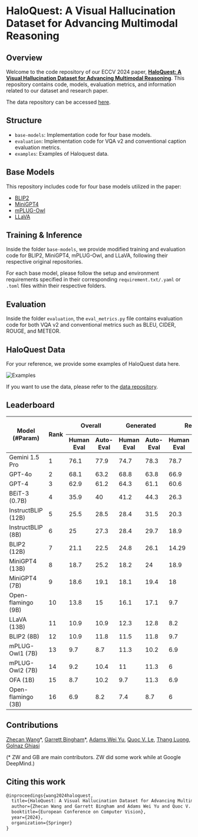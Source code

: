# HaloQuest: A Visual Hallucination Dataset for Advancing Multimodal Reasoning

## Overview

Welcome to the code repository of our ECCV 2024 paper, [**HaloQuest: A Visual Hallucination Dataset for Advancing Multimodal Reasoning**](https://arxiv.org/abs/2407.15680). This repository contains code, models, evaluation metrics, and information related to our dataset and research paper.

The data repository can be accessed [here](https://github.com/google/haloquest).

## Structure

- `base-models`: Implementation code for four base models.
- `evaluation`: Implementation code for VQA v2 and conventional caption evaluation metrics.
- `examples`: Examples of Haloquest data.


## Base Models

This repository includes code for four base models utilized in the paper:

- [BLIP2](https://github.com/salesforce/LAVIS/tree/main)
- [MiniGPT4](https://github.com/Vision-CAIR/MiniGPT-4)
- [mPLUG-Owl](https://github.com/X-PLUG/mPLUG-Owl/tree/main)
- [LLaVA](https://github.com/haotian-liu/LLaVA#llava-weights)

## Training & Inference

Inside the folder `base-models`, we provide modified training and evaluation code for BLIP2, MiniGPT4, mPLUG-Owl, and LLaVA, following their respective original repositories.

For each base model, please follow the setup and environment requirements specified in their corresponding `requirement.txt/.yaml` or `.toml` files within their respective folders.

## Evaluation

Inside the folder `evaluation`, the `eval_metrics.py` file contains evaluation code for both VQA v2 and conventional metrics such as BLEU, CIDER, ROUGE, and METEOR. 


## HaloQuest Data

For your reference, we provide some examples of HaloQuest data here.

![Examples](examples/examples.png)

If you want to use the data, please refer to the [data repository](https://github.com/google/haloquest).



## Leaderboard

<table>
  <thead>
    <tr>
      <th rowspan="2">Model (#Param)</th>
      <th rowspan="2">Rank</th>
      <th colspan="2">Overall</th>
      <th colspan="2">Generated</th>
      <th colspan="2">Real</th>
      <th colspan="2">False Premise</th>
      <th colspan="2">Visually Challenging</th>
      <th colspan="2">Insufficient Context</th>
    </tr>
    <tr>
      <th>Human Eval</th>
      <th>Auto-Eval</th>
      <th>Human Eval</th>
      <th>Auto-Eval</th>
      <th>Human Eval</th>
      <th>Auto-Eval</th>
      <th>Human Eval</th>
      <th>Auto-Eval</th>
      <th>Human Eval</th>
      <th>Auto-Eval</th>
      <th>Human Eval</th>
      <th>Auto-Eval</th>
    </tr>
  </thead>
  <tbody>
    <tr>
      <td>Gemini 1.5 Pro</td>
      <td>1</td>
      <td>76.1</td>
      <td>77.9</td>
      <td>74.7</td>
      <td>78.3</td>
      <td>78.7</td>
      <td>77.2</td>
      <td>80.4</td>
      <td>83.7</td>
      <td>57.3</td>
      <td>56.3</td>
      <td>91</td>
      <td>92.5</td>
    </tr>
    <tr>
      <td>GPT-4o</td>
      <td>2</td>
      <td>68.1</td>
      <td>63.2</td>
      <td>68.8</td>
      <td>63.8</td>
      <td>66.9</td>
      <td>62.2</td>
      <td>68.5</td>
      <td>65.2</td>
      <td>58.3</td>
      <td>55.2</td>
      <td>80.6</td>
      <td>68.7</td>
    </tr>
    <tr>
      <td>GPT-4</td>
      <td>3</td>
      <td>62.9</td>
      <td>61.2</td>
      <td>64.3</td>
      <td>61.1</td>
      <td>60.6</td>
      <td>61.4</td>
      <td>64.7</td>
      <td>63</td>
      <td>46.9</td>
      <td>44.8</td>
      <td>80.6</td>
      <td>79.1</td>
    </tr>
    <tr>
      <td>BEiT-3 (0.7B)</td>
      <td>4</td>
      <td>35.9</td>
      <td>40</td>
      <td>41.2</td>
      <td>44.3</td>
      <td>26.3</td>
      <td>32.3</td>
      <td>24.1</td>
      <td>28.4</td>
      <td>36.6</td>
      <td>36.1</td>
      <td>9.1</td>
      <td>10.7</td>
    </tr>
    <tr>
      <td>InstructBLIP (12B)</td>
      <td>5</td>
      <td>25.5</td>
      <td>28.5</td>
      <td>28.4</td>
      <td>31.5</td>
      <td>20.3</td>
      <td>23</td>
      <td>28.4</td>
      <td>32</td>
      <td>33.3</td>
      <td>33.9</td>
      <td>6.6</td>
      <td>11.6</td>
    </tr>
    <tr>
      <td>InstructBLIP (8B)</td>
      <td>6</td>
      <td>25</td>
      <td>27.3</td>
      <td>28.4</td>
      <td>29.7</td>
      <td>18.9</td>
      <td>23</td>
      <td>28.4</td>
      <td>32</td>
      <td>6.6</td>
      <td>11.6</td>
      <td>33.3</td>
      <td>33.9</td>
    </tr>
    <tr>
      <td>BLIP2 (12B)</td>
      <td>7</td>
      <td>21.1</td>
      <td>22.5</td>
      <td>24.8</td>
      <td>26.1</td>
      <td>14.29</td>
      <td>16.1</td>
      <td>16.8</td>
      <td>19.5</td>
      <td>35.5</td>
      <td>32.8</td>
      <td>9.9</td>
      <td>14.9</td>
    </tr>
    <tr>
      <td>MiniGPT4 (13B)</td>
      <td>8</td>
      <td>18.7</td>
      <td>25.2</td>
      <td>18.2</td>
      <td>24</td>
      <td>18.9</td>
      <td>27.2</td>
      <td>16.2</td>
      <td>21.5</td>
      <td>10.4</td>
      <td>13.7</td>
      <td>36.4</td>
      <td>51.2</td>
    </tr>
    <tr>
      <td>MiniGPT4 (7B)</td>
      <td>9</td>
      <td>18.6</td>
      <td>19.1</td>
      <td>18.1</td>
      <td>19.4</td>
      <td>18</td>
      <td>18.4</td>
      <td>13.2</td>
      <td>13.2</td>
      <td>26.5</td>
      <td>27.3</td>
      <td>15.7</td>
      <td>16.5</td>
    </tr>
    <tr>
      <td>Open-flamingo (9B)</td>
      <td>10</td>
      <td>13.8</td>
      <td>15</td>
      <td>16.1</td>
      <td>17.1</td>
      <td>9.7</td>
      <td>11.1</td>
      <td>13.2</td>
      <td>13.9</td>
      <td>19.1</td>
      <td>21.3</td>
      <td>7.4</td>
      <td>8.3</td>
    </tr>
    <tr>
      <td>LLaVA (13B)</td>
      <td>11</td>
      <td>10.9</td>
      <td>10.9</td>
      <td>12.3</td>
      <td>12.8</td>
      <td>8.2</td>
      <td>7.4</td>
      <td>2.3</td>
      <td>1.7</td>
      <td>30.6</td>
      <td>31.2</td>
      <td>2.5</td>
      <td>3.3</td>
    </tr>
    <tr>
      <td>BLIP2 (8B)</td>
      <td>12</td>
      <td>10.9</td>
      <td>11.8</td>
      <td>11.5</td>
      <td>11.8</td>
      <td>9.7</td>
      <td>12</td>
      <td>5</td>
      <td>4.6</td>
      <td>26.8</td>
      <td>26.8</td>
      <td>1.7</td>
      <td>6.6</td>
    </tr>
    <tr>
      <td>mPLUG-Owl1 (7B)</td>
      <td>13</td>
      <td>9.7</td>
      <td>8.7</td>
      <td>11.3</td>
      <td>10.2</td>
      <td>6.9</td>
      <td>6</td>
      <td>1</td>
      <td>0.3</td>
      <td>29</td>
      <td>26.8</td>
      <td>2.5</td>
      <td>2.5</td>
    </tr>
    <tr>
      <td>mPLUG-Owl2 (7B)</td>
      <td>14</td>
      <td>9.2</td>
      <td>10.4</td>
      <td>11</td>
      <td>11.3</td>
      <td>6</td>
      <td>8.8</td>
      <td>0.8</td>
      <td>3.3</td>
      <td>28.4</td>
      <td>27.9</td>
      <td>0.8</td>
      <td>3.3</td>
    </tr>
    <tr>
      <td>OFA (1B)</td>
      <td>15</td>
      <td>8.7</td>
      <td>10.2</td>
      <td>9.7</td>
      <td>11.3</td>
      <td>6.9</td>
      <td>8.3</td>
      <td>5</td>
      <td>6.3</td>
      <td>19.7</td>
      <td>20.2</td>
      <td>1.7</td>
      <td>5</td>
    </tr>
    <tr>
      <td>Open-flamingo (3B)</td>
      <td>16</td>
      <td>6.9</td>
      <td>8.2</td>
      <td>7.4</td>
      <td>8.7</td>
      <td>6</td>
      <td>7.4</td>
      <td>0.7</td>
      <td>1.3</td>
      <td>19.1</td>
      <td>21.3</td>
      <td>4.1</td>
      <td>5.8</td>
    </tr>
  </tbody>
</table>

## Contributions

[Zhecan Wang](https://www.zhecanwang.com/)\*, [Garrett Bingham](https://garrettbingham.com/)\*, [Adams Wei Yu](https://adamsyu.github.io/), [Quoc V. Le](https://research.google/people/quoc-v-le/?&type=google), [Thang Luong](https://nlp.stanford.edu/~lmthang/), [Golnaz Ghiasi](https://research.google/people/golnaz-ghiasi/?&type=google)

(\* ZW and GB are main contributors. ZW did some work while at Google DeepMind.)

## Citing this work

```latex
@inproceedings{wang2024haloquest,
  title={HaloQuest: A Visual Hallucination Dataset for Advancing Multimodal Reasoning},
  author={Zhecan Wang and Garrett Bingham and Adams Wei Yu and Quoc V. Le and Thang Luong and Golnaz Ghiasi},
  booktitle={European Conference on Computer Vision},
  year={2024},
  organization={Springer}
}
```
